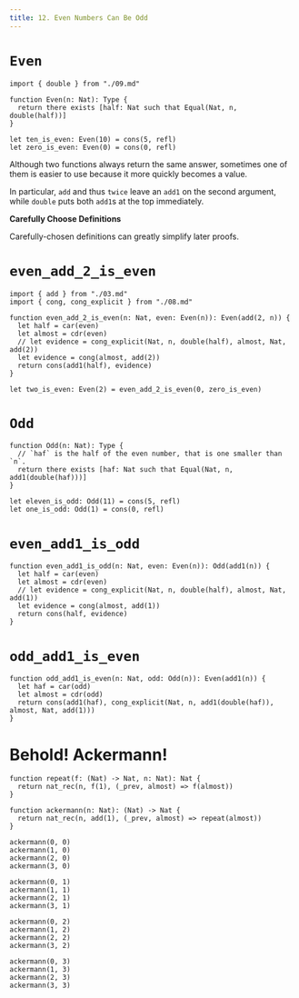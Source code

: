 ```yaml
---
title: 12. Even Numbers Can Be Odd
---
```


# `Even`

``` cicada
import { double } from "./09.md"

function Even(n: Nat): Type {
  return there exists [half: Nat such that Equal(Nat, n, double(half))]
}

let ten_is_even: Even(10) = cons(5, refl)
let zero_is_even: Even(0) = cons(0, refl)
```

Although two functions always return the same answer,
sometimes one of them is easier to use
because it more quickly becomes a value.

In particular, `add` and thus `twice`
leave an `add1` on the second argument,
while `double` puts both `add1`s at the top immediately.

**Carefully Choose Definitions**

Carefully-chosen definitions can greatly simplify later proofs.

# `even_add_2_is_even`

``` cicada
import { add } from "./03.md"
import { cong, cong_explicit } from "./08.md"

function even_add_2_is_even(n: Nat, even: Even(n)): Even(add(2, n)) {
  let half = car(even)
  let almost = cdr(even)
  // let evidence = cong_explicit(Nat, n, double(half), almost, Nat, add(2))
  let evidence = cong(almost, add(2))
  return cons(add1(half), evidence)
}

let two_is_even: Even(2) = even_add_2_is_even(0, zero_is_even)
```

# `Odd`

``` cicada
function Odd(n: Nat): Type {
  // `haf` is the half of the even number, that is one smaller than `n`.
  return there exists [haf: Nat such that Equal(Nat, n, add1(double(haf)))]
}

let eleven_is_odd: Odd(11) = cons(5, refl)
let one_is_odd: Odd(1) = cons(0, refl)
```

# `even_add1_is_odd`

``` cicada
function even_add1_is_odd(n: Nat, even: Even(n)): Odd(add1(n)) {
  let half = car(even)
  let almost = cdr(even)
  // let evidence = cong_explicit(Nat, n, double(half), almost, Nat, add(1))
  let evidence = cong(almost, add(1))
  return cons(half, evidence)
}
```

# `odd_add1_is_even`

``` cicada
function odd_add1_is_even(n: Nat, odd: Odd(n)): Even(add1(n)) {
  let haf = car(odd)
  let almost = cdr(odd)
  return cons(add1(haf), cong_explicit(Nat, n, add1(double(haf)), almost, Nat, add(1)))
}
```

# Behold! Ackermann!

``` cicada
function repeat(f: (Nat) -> Nat, n: Nat): Nat {
  return nat_rec(n, f(1), (_prev, almost) => f(almost))
}

function ackermann(n: Nat): (Nat) -> Nat {
  return nat_rec(n, add(1), (_prev, almost) => repeat(almost))
}

ackermann(0, 0)
ackermann(1, 0)
ackermann(2, 0)
ackermann(3, 0)

ackermann(0, 1)
ackermann(1, 1)
ackermann(2, 1)
ackermann(3, 1)

ackermann(0, 2)
ackermann(1, 2)
ackermann(2, 2)
ackermann(3, 2)

ackermann(0, 3)
ackermann(1, 3)
ackermann(2, 3)
ackermann(3, 3)
```
